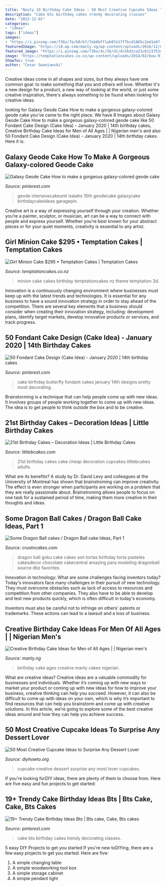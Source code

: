 ```yaml
---
title: "Nasty 19 Birthday Cake Ideas : 50 Most Creative Cupcake Ideas To Surprise Any Dessert Lover"
description: "Cake bts birthday cakes trendy decorating classes"
date: "2022-12-01"
categories:
- "ideas"
tags: ["ideas"]
images:
- "https://i.pinimg.com/736x/7e/b0/bf/7eb0bff1ab07e17f7bcd1865c2ed1e87.jpg"
featuredImage: "https://i0.wp.com/manly.ng/wp-content/uploads/2016/12/Creative-Birthday-Cake-Ideas-for-Men-of-All-Ages-7.jpg?resize=768%2C1024"
featured_image: "https://i.pinimg.com/736x/4c/5b/d1/4c5bd1ca21c6123753d487ffb4442d37.jpg"
image: "https://temptationcakes.co.nz/wp-content/uploads/2014/02/bow-9167.jpg"
ShowToc: true
author: "Cesar Swaniawski"
---
```



Creative ideas come in all shapes and sizes, but they always have one common goal: to make something that you and others will love. Whether it's a new design for a product, a new way of looking at the world, or just some creative inspiration, there's always something to be found when looking for creative ideas.

	

		
looking for Galaxy Geode Cake How to make a gorgeous galaxy-colored geode cake you've came to the right place. We have 8 Images about Galaxy Geode Cake How to make a gorgeous galaxy-colored geode cake like 50 Fondant Cake Design (Cake Idea) - January 2020 | 14th birthday cakes, Creative Birthday Cake Ideas for Men of All Ages | | Nigerian men&#039;s and also 50 Fondant Cake Design (Cake Idea) - January 2020 | 14th birthday cakes. Here it is:
		
    
## Galaxy Geode Cake How To Make A Gorgeous Galaxy-colored Geode Cake

<img loading=lazy src="https://i.pinimg.com/736x/47/59/35/475935df717e15cf5d48344c88fee503.jpg" onerror="this.onerror=null;this.src='https://tse2.mm.bing.net/th?id=OIP.5sKmpuS2x_Z_aDezsz2uaQHaNK&amp;pid=15.1';" alt="Galaxy Geode Cake How to make a gorgeous galaxy-colored geode cake">

_Source: pinterest.com_

>geode intensivecakeunit isaiahs 10th geodecake galaxycake birthdaycakeideas garagepin. 

	

Creative art is a way of expressing yourself through your creation. Whether you’re a painter, sculptor, or musician, art can be a way to connect with people and express yourself. Whether you’re best known for your abstract pieces or for your quiet moments, creativity is essential to any artist.

    
## Girl Minion Cake $295 • Temptation Cakes | Temptation Cakes

<img loading=lazy src="https://temptationcakes.co.nz/wp-content/uploads/2014/02/bow-9167.jpg" onerror="this.onerror=null;this.src='https://tse3.mm.bing.net/th?id=OIP.Knze9pCWG9BfNj4PfaF41gHaJ4&amp;pid=15.1';" alt="Girl Minion Cake $295 • Temptation Cakes | Temptation Cakes">

_Source: temptationcakes.co.nz_

>minion cake cakes birthday temptationcakes nz theme temptation 3d. 

	

Innovation is a continuously changing environment where businesses must keep up with the latest trends and technologies. It is essential for any business to have a sound innovation strategy in order to stay ahead of the competition. There are several key elements that a business should consider when creating their innovation strategy, including: development plans, identify target markets, develop innovative products or services, and track progress.

    
## 50 Fondant Cake Design (Cake Idea) - January 2020 | 14th Birthday Cakes

<img loading=lazy src="https://i.pinimg.com/736x/7e/b0/bf/7eb0bff1ab07e17f7bcd1865c2ed1e87.jpg" onerror="this.onerror=null;this.src='https://tse1.mm.bing.net/th?id=OIP.T586j1-Kql8kQqlmpoRiNAHaJQ&amp;pid=15.1';" alt="50 Fondant Cake Design (Cake Idea) - January 2020 | 14th birthday cakes">

_Source: pinterest.com_

>cake birthday butterfly fondant cakes january 14th designs pretty most decorating. 

	

Brainstorming is a technique that can help people come up with new ideas. It involves groups of people working together to come up with new ideas. The idea is to get people to think outside the box and to be creative.

    
## 21st Birthday Cakes – Decoration Ideas | Little Birthday Cakes

<img loading=lazy src="https://www.littlebcakes.com/wp-content/uploads/2014/02/21st-Birthday-Cake-Images.jpg" onerror="this.onerror=null;this.src='https://tse3.mm.bing.net/th?id=OIP.-AMWZX2gyPz_UG0hgZ_LWwHaJ4&amp;pid=15.1';" alt="21st Birthday Cakes – Decoration Ideas | Little Birthday Cakes">

_Source: littlebcakes.com_

>21st birthday cakes cake cheap decoration cupcakes littlebcakes adults. 

	

What are its benefits?
A study by Dr. David Levy and colleagues at the University of Montreal has shown that brainstroming can improve creativity. The effect is even stronger when participants are working on a problem that they are really passionate about. Brainstroming allows people to focus on one task for a sustained period of time, making them more creative in their thoughts and ideas.

    
## Some Dragon Ball Cakes / Dragon Ball Cake Ideas, Part 1

<img loading=lazy src="http://www.crustncakes.com/blog/wp-content/uploads/2015/06/6d0826aaa7e0dd6d721822821198c723.jpg" onerror="this.onerror=null;this.src='https://tse1.mm.bing.net/th?id=OIP.-c3agOA_mhFhEJf2MgCKpwHaLG&amp;pid=15.1';" alt="Some Dragon Ball cakes / Dragon Ball cake Ideas, Part 1">

_Source: crustncakes.com_

>dragon ball goku cake cakes son tortas birthday torta pasteles cakesdecor chocolate cakecentral amazing para modeling dragonball source dbz favorites. 

	

Innovation in technology: What are some challenges facing inventors today?
Today's innovators face many challenges in their pursuit of new technology. They must overcome obstacles such as lack of access to resources and competition from other companies. They also have to be able to develop and test new products quickly, which is often difficult in today's economy.

Inventors must also be careful not to infringe on others' patents or trademarks. These actions can lead to a lawsuit and a loss of business.

    
## Creative Birthday Cake Ideas For Men Of All Ages | | Nigerian Men&#039;s

<img loading=lazy src="https://i0.wp.com/manly.ng/wp-content/uploads/2016/12/Creative-Birthday-Cake-Ideas-for-Men-of-All-Ages-7.jpg?resize=768%2C1024" onerror="this.onerror=null;this.src='https://tse2.mm.bing.net/th?id=OIP.rEWrDftCxoFYg45exC9NMQHaJ4&amp;pid=15.1';" alt="Creative Birthday Cake Ideas for Men of All Ages | | Nigerian men&#039;s">

_Source: manly.ng_

>birthday cake ages creative manly cakes nigerian. 

	

What are creative ideas?
Creative ideas are a valuable commodity for businesses and individuals. Whether it’s coming up with new ways to market your product or coming up with new ideas for how to improve your business, creative thinking can help you succeed. However, it can also be difficult to come up with ideas on your own, which is why it’s important to find resources that can help you brainstorm and come up with creative solutions. In this article, we’re going to explore some of the best creative ideas around and how they can help you achieve success.

    
## 50 Most Creative Cupcake Ideas To Surprise Any Dessert Lover

<img loading=lazy src="http://www.diyhowto.org/wp-content/uploads/2015/12/DIYHowto-50-Most-Creative-Cupcake-Ideas-to-Surprise-Any-Dessert-Lover48-600x800.jpg" onerror="this.onerror=null;this.src='https://tse3.mm.bing.net/th?id=OIP.j2hoNY_ozZss-fJow7_WPwHaJ4&amp;pid=15.1';" alt="50 Most Creative Cupcake Ideas to Surprise Any Dessert Lover">

_Source: diyhowto.org_

>cupcake creative dessert surprise any most lover cupcakes. 

	

If you're looking forDIY ideas, there are plenty of them to choose from. Here are five easy and fun projects to get started: 

    
## 19+ Trendy Cake Birthday Ideas Bts | Bts Cake, Cake, Bts Cakes

<img loading=lazy src="https://i.pinimg.com/736x/4c/5b/d1/4c5bd1ca21c6123753d487ffb4442d37.jpg" onerror="this.onerror=null;this.src='https://tse2.mm.bing.net/th?id=OIP.8W4gbEuUdn0YIxQ3Dhz7YgAAAA&amp;pid=15.1';" alt="19+ Trendy Cake Birthday Ideas Bts | Bts cake, Cake, Bts cakes">

_Source: pinterest.com_

>cake bts birthday cakes trendy decorating classes. 

	

5 easy DIY Projects to get you started
If you're new toDIYing, there are a few easy projects to get you started. Here are five: 
1. A simple changing table 
2. A simple woodworking tool box 
3. A simple storage cabinet 
4. A simple pendant light 

